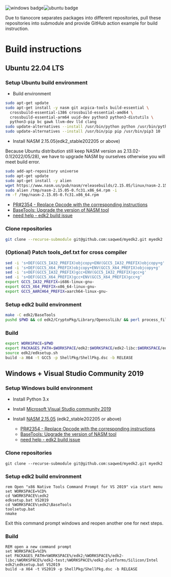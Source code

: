 ![windows badge](https://github.com/saqwed/myedk2/actions/workflows/windows.yml/badge.svg?branch=master)![ubuntu badge](https://github.com/saqwed/myedk2/actions/workflows/ubuntu.yml/badge.svg?branch=master)

Due to tianocore separates packages into different repositories, pull these repositories into submodule and provide GitHub action example for build instruction.

<!--more-->

# Build instructions

## Ubuntu 22.04 LTS

### Setup Ubuntu build environment

- Build environment

```bash
sudo apt-get update
sudo apt-get install -y nasm git acpica-tools build-essential \
  crossbuild-essential-i386 crossbuild-essential-amd64 \
  crossbuild-essential-arm64 uuid-dev python3 python3-distutils \
  python3-pip bc gawk llvm-dev lld clang
sudo update-alternatives --install /usr/bin/python python /usr/bin/python3 10
sudo update-alternatives --install /usr/bin/pip pip /usr/bin/pip3 10
```

- Install NASM 2.15.05(edk2_stable202205 or above)

Because Ubuntu distribution still keep NASM version as 2.13.02-0.1(2022/05/28), we have to upgrade NASM by ourselves otherwise you will meet build error.

```bash
sudo add-apt-repository universe
sudo apt-get update
sudo apt-get install -y alien
wget https://www.nasm.us/pub/nasm/releasebuilds/2.15.05/linux/nasm-2.15.05-0.fc31.x86_64.rpm -O/tmp/nasm-2.15.05-0.fc31.x86_64.rpm
sudo alien /tmp/nasm-2.15.05-0.fc31.x86_64.rpm -i
rm -f /tmp/nasm-2.15.05-0.fc31.x86_64.rpm
```

- [PR#2354 - Replace Opcode with the corresponding instructions](https://github.com/tianocore/edk2/pull/2354)
- [BaseTools: Upgrade the version of NASM tool](https://github.com/tianocore/edk2/commit/6a890db161cd6d378bec3499a1e774db3f5a27a7)
- [need help - edk2 build issue](https://edk2.groups.io/g/devel/topic/90276518)

### Clone repositories

```bash
git clone --recurse-submodule git@github.com:saqwed/myedk2.git myedk2
```

### (Optional) Patch tools_def.txt for cross compiler

```bash
sed -i 's+DEF(GCC5_IA32_PREFIX)objcopy+ENV(GCC5_IA32_PREFIX)objcopy+g' edk2/BaseTools/Conf/tools_def.template
sed -i 's+DEF(GCC5_X64_PREFIX)objcopy+ENV(GCC5_X64_PREFIX)objcopy+g'   edk2/BaseTools/Conf/tools_def.template
sed -i 's+DEF(GCC5_IA32_PREFIX)gcc+ENV(GCC5_IA32_PREFIX)gcc+g'         edk2/BaseTools/Conf/tools_def.template
sed -i 's+DEF(GCC5_X64_PREFIX)gcc+ENV(GCC5_X64_PREFIX)gcc+g'           edk2/BaseTools/Conf/tools_def.template
export GCC5_IA32_PREFIX=i686-linux-gnu-
export GCC5_X64_PREFIX=x86_64-linux-gnu-
export GCC5_AARCH64_PREFIX=aarch64-linux-gnu-
```

### Setup edk2 build environment

```bash
make -C edk2/BaseTools
pushd $PWD && cd edk2/CryptoPkg/Library/OpensslLib/ && perl process_files.pl && popd
```

### Build

```bash
export WORKSPACE=$PWD
export PACKAGES_PATH=$WORKSPACE/edk2:$WORKSPACE/edk2-libc:$WORKSPACE/edk2-test:$WORKSPACE/edk2-platforms/Silicon/Intel
source edk2/edksetup.sh
build -a X64 -t GCC5 -p ShellPkg/ShellPkg.dsc -b RELEASE
```

## Windows + Visual Studio Community 2019

### Setup Windows build environment

- Install Python 3.x
- Install [Microsoft Visual Studio community 2019](https://aka.ms/vs/16/release/vs_community.exe)
- Install [NASM 2.15.05](https://www.nasm.us/pub/nasm/releasebuilds/2.15.05/win64/nasm-2.15.05-win64.zip) (edk2_stable202205 or above)

  - [PR#2354 - Replace Opcode with the corresponding instructions](https://github.com/tianocore/edk2/pull/2354)
  - [BaseTools: Upgrade the version of NASM tool](https://github.com/tianocore/edk2/commit/6a890db161cd6d378bec3499a1e774db3f5a27a7)
  - [need help - edk2 build issue](https://edk2.groups.io/g/devel/topic/90276518)

### Clone repositories

```batch
git clone --recurse-submodule git@github.com:saqwed/myedk2.git myedk2
```

### Setup edk2 build environment

```batch
rem Open "x86 Native Tools Command Prompt for VS 2019" via start menu
set WORKSPACE=%CD%
cd %WORKSPACE%\edk2
edksetup.bat VS2019
cd %WORKSPACE%\edk2\BaseTools
toolsetup.bat
nmake
```

Exit this command prompt windows and reopen another one for next steps.

### Build

```batch
REM open a new command prompt
set WORKSPACE=%CD%
set PACKAGES_PATH=%WORKSPACE%/edk2;%WORKSPACE%/edk2-libc;%WORKSPACE%/edk2-test;%WORKSPACE%/edk2-platforms/Silicon/Intel
edk2\edksetup.bat VS2019
build -a X64 -t VS2019 -p ShellPkg/ShellPkg.dsc -b RELEASE
```
